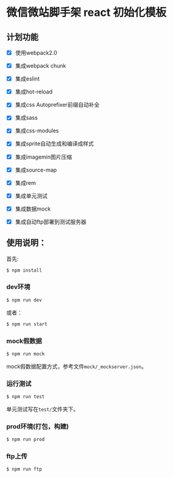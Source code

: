 # 微信微站脚手架 react 初始化模板

## 计划功能

- [x] 使用webpack2.0 
- [x] 集成webpack chunk
- [x] 集成eslint
- [x] 集成hot-reload
- [x] 集成css Autoprefixer前缀自动补全 
- [x] 集成sass
- [x] 集成css-modules
- [x] 集成sprite自动生成和编译成样式
- [x] 集成imagemin图片压缩
- [x] 集成source-map
- [x] 集成rem   
- [x] 集成单元测试
- [x] 集成数据mock
- [x] 集成自动ftp部署到测试服务器


## 使用说明：

首先:

```bash
$ npm install
```

### dev环境

```bash
$ npm run dev
```

或者：
```bash
$ npm run start
```

### mock假数据

```bash
$ npm run mock
```

mock假数据配置方式，参考文件`mock/_mockserver.json`。

### 运行测试

```bash
$ npm run test
```

单元测试写在`test/`文件夹下。

### prod环境(打包，构建)

```bash
$ npm run prod
```

### ftp上传

```bash
$ npm run ftp
```
